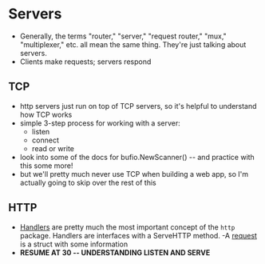 # Servers

- Generally, the terms "router," "server," "request router," "mux," "multiplexer," etc. all mean the same thing. They're just talking about servers.
- Clients make requests; servers respond

## TCP

- http servers just run on top of TCP servers, so it's helpful to understand how TCP works
- simple 3-step process for working with a server:
    - listen
    - connect
    - read or write
- look into some of the docs for bufio.NewScanner() -- and practice with this some more!
- but we'll pretty much never use TCP when building a web app, so I'm actually going to skip over the rest of this

## HTTP

- [Handlers](https://pkg.go.dev/net/http#Handler) are pretty much the most important concept of the `http` package. Handlers are interfaces with a ServeHTTP method.
-A [request](https://pkg.go.dev/net/http#Request) is a struct with some information
- **RESUME AT 30 -- UNDERSTANDING LISTEN AND SERVE**